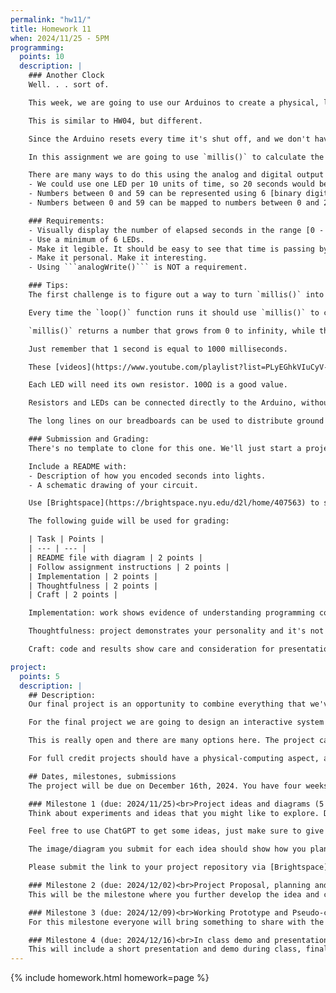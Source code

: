 ```yaml
---
permalink: "hw11/"
title: Homework 11
when: 2024/11/25 - 5PM
programming:
  points: 10
  description: |
    ### Another Clock
    Well. . . sort of.

    This week, we are going to use our Arduinos to create a physical, light-based, time-keeping device.

    This is similar to HW04, but different.

    Since the Arduino resets every time it's shut off, and we don't have it connected to the internet yet, it isn't capable of knowing exactly what time it is. Because of this, there are no functions for getting the current hour, minute or second, just `millis()`, which tells us how many milliseconds have elapsed since the Arduino board began running the current program.

    In this assignment we are going to use `millis()` to calculate the number of seconds that have elapsed since our program began running, and display that using LEDs. Since we will have a finite number of LEDs to do this, we will use "clock" seconds, meaning, numbers between 0 and 59, not 0 to infinity.

    There are many ways to do this using the analog and digital output functions from the Arduino:
    - We could use one LED per 10 units of time, so 20 seconds would be represented by 2 lit LEDs, 30 seconds by 3 LEDs, etc.
    - Numbers between 0 and 59 can be represented using 6 [binary digits, or, bits](https://www.mathsisfun.com/binary-number-system.html).
    - Numbers between 0 and 59 can be mapped to numbers between 0 and 255 and used as parameters to the ```analogWrite()``` function.

    ### Requirements:
    - Visually display the number of elapsed seconds in the range [0 - 59]. Feel free to include extra LEDs for minutes, hours or milliseconds.
    - Use a minimum of 6 LEDs.
    - Make it legible. It should be easy to see that time is passing by looking at the LEDs. One LED that fades from fully OFF to fully ON over a minute is probably legible. One LED that fades from fully OFF to fully ON over an hour is not legible.
    - Make it personal. Make it interesting.
    - Using ```analogWrite()``` is NOT a requirement.

    ### Tips:
    The first challenge is to figure out a way to turn `millis()` into wall seconds.

    Every time the `loop()` function runs it should use `millis()` to calculate values for the 6 LEDs.

    `millis()` returns a number that grows from 0 to infinity, while the number of seconds is a number that cycles from 0 to 59 and then back to 0 again. Sounds like a modulus operation.

    Just remember that 1 second is equal to 1000 milliseconds.

    These [videos](https://www.youtube.com/playlist?list=PLyEGhkVIuCyV-nFkyuAvXD9yks3EQ9Biv) with week 10 content should help.

    Each LED will need its own resistor. 100Ω is a good value.

    Resistors and LEDs can be connected directly to the Arduino, without having to use wires. The lab has cables and wire-strippers to make more jumper cables.

    The long lines on our breadboards can be used to distribute ground or 3V throughout the board.

    ### Submission and Grading:
    There's no template to clone for this one. We'll just start a project named HW10 through the Arduino IDE and then push its folder to our GitHub account (like in this [video](https://www.youtube.com/watch?v=VuhrHrkvV0E)).

    Include a README with:
    - Description of how you encoded seconds into lights.
    - A schematic drawing of your circuit.

    Use [Brightspace](https://brightspace.nyu.edu/d2l/home/407563) to submit a link to your repository and a video of your project working. The video should be 15 to 30 seconds long and you can upload the file to Brightspace or host it somewhere else and submit a link.

    The following guide will be used for grading:

    | Task | Points |
    | --- | --- |
    | README file with diagram | 2 points |
    | Follow assignment instructions | 2 points |
    | Implementation | 2 points |
    | Thoughtfulness | 2 points |
    | Craft | 2 points |

    Implementation: work shows evidence of understanding programming concepts and you are fully using them to express your ideas.

    Thoughtfulness: project demonstrates your personality and it's not a straightforward re-implementation of someone else's idea.

    Craft: code and results show care and consideration for presentation and professionalism, and work doesn't look like it was rushed.

project:
  points: 5
  description: |
    ## Description:
    Our final project is an opportunity to combine everything that we've learned so far to create a piece of work that showcases not only our technical knowledge, but also our design skills, and ability to think critically while making connections between our readings and our practice.

    For the final project we are going to design an interactive system of our choice.

    This is really open and there are many options here. The project can be an artistic piece, a video-game, something more narrative and media based, or even a prototype for a product. It just has to be interactive.

    For full credit projects should have a physical-computing aspect, and an audio or visual aspect, so this means using both an Arduino for input or output, together with a p5js sketch. Projects also have to have custom functions, arrays, objects or classes, `for()` loops and `if()` statements, and demonstrate forethought and planning. At the same time, we're expected to go beyond the basic concepts of programming, so use of external libraries is extremely encouraged.

    ## Dates, milestones, submissions
    The project will be due on December 16th, 2024. You have four weeks to work on it, but there are weekly milestones that have to be submitted for grading. You should not wait until the last week to start programming. You should start programming and experimenting with ideas as soon as you have an idea that you are happy with.

    ### Milestone 1 (due: 2024/11/25)<br>Project ideas and diagrams (5 points)
    Think about experiments and ideas that you might like to explore. Draw and sketch some possibilities on paper/tablet. Start a repository and write about your ideas on a `README.md` file. You should submit at least 3 ideas. The ideas don't have to be detailed. Just a paragraph and an image/diagram for each. We'll go over these together and pick one that is balanced in terms of being feasible, engaging and challenging.

    Feel free to use ChatGPT to get some ideas, just make sure to give it credit in your writeup.

    The image/diagram you submit for each idea should show how you plan to split your project between the Arduino and p5js. Which will handle inputs? Outputs? These don't have to be exclusive: you can have inputs and outputs on both parts of your system.

    Please submit the link to your project repository via [Brightspace](https://brightspace.nyu.edu/d2l/home/407563).

    ### Milestone 2 (due: 2024/12/02)<br>Project Proposal, planning and organizing (10 points)
    This will be the milestone where you further develop the idea and create a plan for its development.

    ### Milestone 3 (due: 2024/12/09)<br>Working Prototype and Pseudo-code (10 points)
    For this milestone everyone will bring something to share with the class.

    ### Milestone 4 (due: 2024/12/16)<br>In class demo and presentation (20 points)
    This will include a short presentation and demo during class, final code review and a final writeup.
---
```

{% include homework.html homework=page %}
